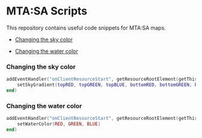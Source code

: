 # MTA:SA Scripts
This repository contains useful code snippets for MTA:SA maps.

* [Changing the sky color](#changing-the-sky-color)

* [Changing the water color](#changing-the-water-color)


### Changing the sky color
```lua
addEventHandler("onClientResourceStart", getResourceRootElement(getThisResource()), function()
	setSkyGradient(topRED, topGREEN, topBLUE, bottomRED, bottomGREEN, bottomBLUE)
end)
```

### Changing the water color
```lua
addEventHandler("onClientResourceStart", getResourceRootElement(getThisResource()), function()
	setWaterColor(RED, GREEN, BLUE)
end)
```
